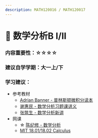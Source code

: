 ```yaml
---
description: MATH120016 / MATH120017
---
```


# 📑 数学分析B I/II

### 内容重要性：☆☆☆☆

### 建议自学学期：大一上/下

### 学习建议：

* 参考教材
  * [Adrian Banner  - 普林斯顿微积分读本](https://book.douban.com/subject/26899701/)
  * [谢惠民 - 数学分析习题课讲义](https://book.douban.com/subject/30389024/)
  * [张筑生 - 数学分析新讲](https://book.douban.com/subject/1130381/)
* 网课
  * ☆ [陈纪修 - 数学分析](https://www.bilibili.com/video/BV15v411g7VP)
  * [MIT 18.01/18.02 Calculus](https://csdiy.wiki/%E6%95%B0%E5%AD%A6%E5%9F%BA%E7%A1%80/MITmaths/)



